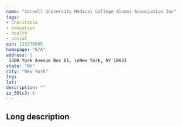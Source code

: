 ```yaml
---
name: "Cornell University Medical College Alumni Association Inc"
tags:
- charitable
- education
- health
- social
ein: 133376695
homepage: "N/A"
address: |
 1300 York Avenue Box 61, \nNew York, NY 10021
state: "NY"
city: "New York"
lng: 
lat: 
description: ""
is_501c3: X
---
```


## Long description


